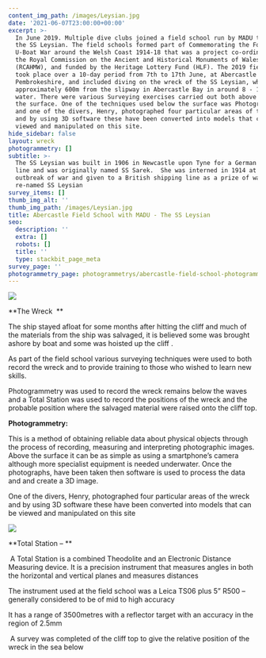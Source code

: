 ```yaml
---
content_img_path: /images/Leysian.jpg
date: '2021-06-07T23:00:00+00:00'
excerpt: >-
  In June 2019. Multiple dive clubs joined a field school run by MADU to dive
  the SS Leysian. The field schools formed part of Commemorating the Forgotten
  U-Boat War around the Welsh Coast 1914-18 that was a project co-ordinated by
  the Royal Commission on the Ancient and Historical Monuments of Wales
  (RCAHMW), and funded by the Heritage Lottery Fund (HLF). The 2019 field school
  took place over a 10-day period from 7th to 17th June, at Abercastle in
  Pembrokeshire, and included diving on the wreck of the SS Leysian, which lies
  approximately 600m from the slipway in Abercastle Bay in around 8 - 16m of
  water. There were various Surveying exercises carried out both above and below
  the surface. One of the techniques used below the surface was Photogrammetry
  and one of the divers, Henry, photographed four particular areas of the wreck
  and by using 3D software these have been converted into models that can be
  viewed and manipulated on this site.
hide_sidebar: false
layout: wreck
photogrammetry: []
subtitle: >-
  The SS Leysian was built in 1906 in Newcastle upon Tyne for a German shipping
  line and was originally named SS Sarek.  She was interned in 1914 at the
  outbreak of war and given to a British shipping line as a prize of war and
  re-named SS Leysian 
survey_items: []
thumb_img_alt: ''
thumb_img_path: /images/Leysian.jpg
title: Abercastle Field School with MADU - The SS Leysian
seo:
  description: ''
  extra: []
  robots: []
  title: ''
  type: stackbit_page_meta
survey_page: ''
photogrammetry_page: photogrammetrys/abercastle-field-school-photogrammetry.md
---
```

![](https://cdn.forestry.io/res2/cZ1ay_JMZDsN8OqF_qyGasUk8v4s2iDlRNDO_SJCjqE/fit/512/512/sm/0/aHR0cHM6Ly9hcHAu/Zm9yZXN0cnkuaW8v/cmFpbHMvYWN0aXZl/X3N0b3JhZ2UvYmxv/YnMvZXlKZmNtRnBi/SE1pT25zaWJXVnpj/MkZuWlNJNklrSkJh/SEJDUzNFck5WRXdQ/U0lzSW1WNGNDSTZi/blZzYkN3aWNIVnlJ/am9pWW14dllsOXBa/Q0o5ZlE9PS0tOTRi/NDAxMmU3Y2ViMDcx/Y2NlYzc3YWQ0NmUz/NDZhNTU3MjIyNzE2/My9zaGlwcyUyMHBs/YW4uanBn)

**The Wreck  **

The ship stayed afloat for some months after
hitting the cliff and much of the materials from the ship was salvaged, it is
believed some was brought ashore by boat and some was hoisted up the cliff .

As part of the field school various surveying techniques were used to both record
the wreck and to provide training to those who wished to learn new skills.

Photogrammetry was used to record the wreck remains below the
waves and a Total Station was used to record the positions of the wreck and the
probable position where the salvaged material were raised onto the cliff top.

**Photogrammetry:**

This is a method of obtaining reliable data about physical objects through the process of recording, measuring and interpreting photographic images. Above the surface it can be as simple as using a smartphone’s camera although more specialist equipment is needed underwater. Once the photographs, have been taken then software is used to process the data and and create a 3D image.

One of the divers, Henry, photographed four particular areas of the wreck and by using 3D software these have been converted into models that can be viewed and manipulated on this site


![](file:///C:\Users\john\AppData\Local\Temp\msohtmlclip1\06\clip_image002.png)

**Total Station – **

 A Total Station is a combined Theodolite and an Electronic Distance Measuring device. It is a precision instrument that measures angles in both the horizontal and vertical planes and measures distances

The instrument used at the field school was a Leica TS06 plus 5” R500 – generally considered to be of mid to high accuracy

It has a range of 3500metres with a reflector target with an accuracy in the region of 2.5mm

 A survey was completed of the cliff top to give the relative position of the wreck in the sea below

